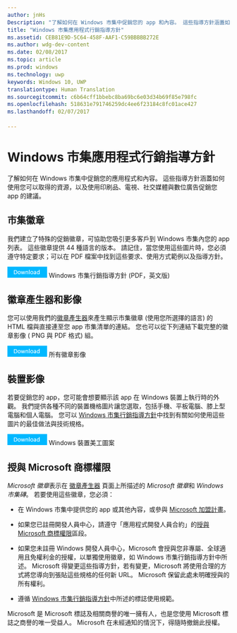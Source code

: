 ```yaml
---
author: jnHs
Description: "了解如何在 Windows 市集中促銷您的 app 和內容。 這些指導方針涵蓋如何使用您可以取得的資源，以及使用印刷品、電視、社交媒體與數位廣告促銷您應用程式的建議。"
title: "Windows 市集應用程式行銷指導方針"
ms.assetid: CEB81E9D-5C64-458F-AAF1-C59BBBBB272E
ms.author: wdg-dev-content
ms.date: 02/08/2017
ms.topic: article
ms.prod: windows
ms.technology: uwp
keywords: Windows 10, UWP
translationtype: Human Translation
ms.sourcegitcommit: c6b64cff1bbebc8ba69bc6e03d34b69f85e798fc
ms.openlocfilehash: 518631e791746259dc4ee6f23184c8fc01ace427
ms.lasthandoff: 02/07/2017

---
```


# <a name="windows-store-app-marketing-guidelines"></a>Windows 市集應用程式行銷指導方針

了解如何在 Windows 市集中促銷您的應用程式和內容。 這些指導方針涵蓋如何使用您可以取得的資源，以及使用印刷品、電視、社交媒體與數位廣告促銷您 app 的建議。

## <a name="store-badges"></a>市集徽章

我們建立了特殊的促銷徽章，可協助您吸引更多客戶到 Windows 市集內您的 app 列表。 這些徽章提供 44 種語言的版本。 請記住，當您使用這些圖片時，您必須遵守特定要求；可以在 PDF 檔案中找到這些要求、使用方式範例以及指導方針。

[![下載按鈕](images/downloadbutton.png)](http://go.microsoft.com/fwlink/p/?LinkId=529769) Windows 市集行銷指導方針 (PDF，英文版)

## <a name="badge-generator-and-images"></a>徽章產生器和影像

您可以使用我們的[徽章產生器](http://go.microsoft.com/fwlink/p/?LinkID=534236)來產生顯示市集徽章 (使用您所選擇的語言) 的 HTML 檔與直接連至您 app 市集清單的連結。 您也可以從下列連結下載完整的徽章影像 ( PNG 與 PDF 格式) 組。

[![下載按鈕](images/downloadbutton.png)](http://go.microsoft.com/fwlink/p/?LinkId=529771) 所有徽章影像

## <a name="device-images"></a>裝置影像

若要促銷您的 app，您可能會想要顯示該 app 在 Windows 裝置上執行時的外觀。 我們提供各種不同的裝置機格圖片讓您選取，包括手機、平板電腦、膝上型電腦和個人電腦。 您可以 [Windows 市集行銷指導方針](http://go.microsoft.com/fwlink/p/?LinkId=529769)中找到有關如何使用這些圖片的最佳做法與技術規格。

[![下載按鈕](images/downloadbutton.png)](https://go.microsoft.com/fwlink/p/?LinkId=533057) Windows 裝置美工圖案

## <a name="license-to-microsoft-marks"></a>授與 Microsoft 商標權限

*Microsoft 徽章*表示在 [徽章產生器](http://go.microsoft.com/fwlink/p/?LinkID=534236) 頁面上所描述的 *Microsoft 徽章*和 *Windows 市集磚*。 若要使用這些徽章，您必須：

-   在 Windows 市集中提供您的 app 或其他內容，或參與 [Microsoft 加盟計畫](http://go.microsoft.com/fwlink/p/?LinkId=624463)。

-   如果您已註冊開發人員中心，請遵守「應用程式開發人員合約」的[授與 Microsoft 商標權限](https://msdn.microsoft.com/library/windows/apps/hh694058.aspx#license_to_mark)區段。

-   如果您未註冊 Windows 開發人員中心，Microsoft 會授與您非專屬、全球適用且免權利金的授權，以單獨使用徽章，如 Windows 市集行銷指導方針中所述。 Microsoft 得變更這些指導方針，若有變更，Microsoft 將使用合理的方式將您導向到張貼這些規格的任何新 URL。 Microsoft 保留此處未明確授與的所有權利。

-   遵循 [Windows 市集行銷指導方針](http://go.microsoft.com/fwlink/p/?LinkId=529769)中所述的標誌使用規範。

Microsoft 是 Microsoft 標誌及相關商譽的唯一擁有人，也是您使用 Microsoft 標誌之商譽的唯一受益人。 Microsoft 在未經通知的情況下，得隨時撤銷此授權。

 

 





